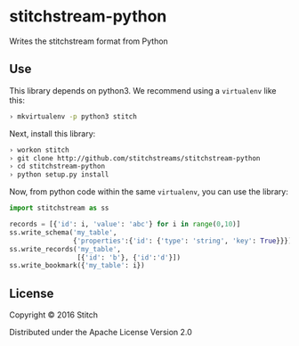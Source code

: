 stitchstream-python
===================

Writes the stitchstream format from Python

Use
---

This library depends on python3. We recommend using a `virtualenv`
like this:

```bash
› mkvirtualenv -p python3 stitch
```

Next, install this library:

```bash
› workon stitch
› git clone http://github.com/stitchstreams/stitchstream-python
› cd stitchstream-python
› python setup.py install
```

Now, from python code within the same `virtualenv`, you can use the
library:

```python
import stitchstream as ss

records = [{'id': i, 'value': 'abc'} for i in range(0,10)]
ss.write_schema('my_table',
                {'properties':{'id': {'type': 'string', 'key': True}}})
ss.write_records('my_table',
                 [{'id': 'b'}, {'id':'d'}])
ss.write_bookmark({'my_table': i})
```


License
-------

Copyright © 2016 Stitch

Distributed under the Apache License Version 2.0
